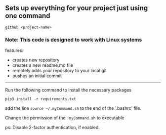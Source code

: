 ## Sets up everything for your project just using one command
```
github <project-name>
```
### Note: This code is designed to work with Linux systems

features:
- creates new repository
- creates a new readme.md file
- remotely adds your repository to your local git
- pushes an initial commit

---
Run the following command to install the necessary packages
```
pip3 install -r requirements.txt
```

add the line ```source ~/.myCommand.sh``` to the end of the '.bashrc' file.

Change the permission of the ```.myCommand.sh``` to executable

ps: Disable 2-factor authentication, if enabled.
